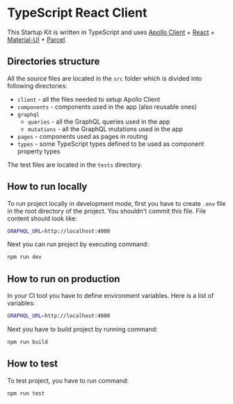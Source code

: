 # TypeScript React Client

This Startup Kit is written in TypeScript and uses [Apollo Client](https://www.apollographql.com/docs/react/) + [React](https://github.com/facebook/react) + [Material-UI](https://material-ui.com/) + [Parcel](https://parceljs.org/).

## Directories structure

All the source files are located in the `src` folder which is divided into following directories:

- `client` - all the files needed to setup Apollo Client
- `components` - components used in the app (also reusable ones)
- `graphql`
  - `queries` - all the GraphQL queries used in the app
  - `mutations` - all the GraphQL mutations used in the app
- `pages` - components used as pages in routing
- `types` - some TypeScript types defined to be used as component property types

The test files are located in the `tests` directory.

## How to run locally

To run project locally in development mode, first you have to create `.env` file in the root directory of the project. You shouldn't commit this file. File content should look like:

```sh
GRAPHQL_URL=http://localhost:4000
```

Next you can run project by executing command:

```sh
npm run dev
```

## How to run on production

In your CI tool you have to define environment variables. Here is a list of variables:

```sh
GRAPHQL_URL=http://localhost:4000
```

Next you have to build project by running command:

```sh
npm run build
```

## How to test

To test project, you have to run command:

```sh
npm run test
```
